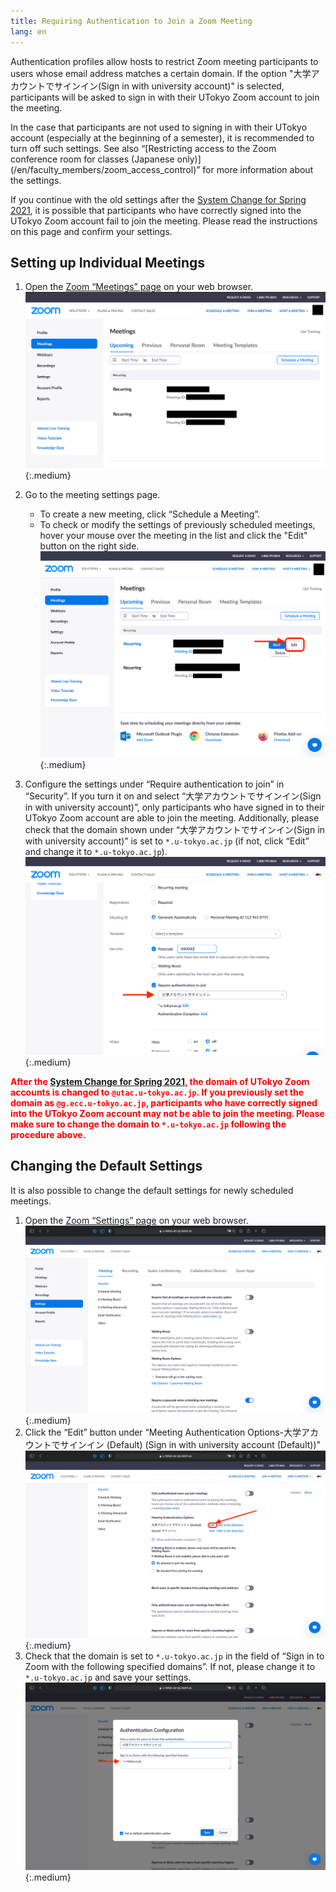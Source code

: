 ```yaml
---
title: Requiring Authentication to Join a Zoom Meeting
lang: en
---
```


Authentication profiles allow hosts to restrict Zoom meeting participants to users whose email address matches a certain domain. If the option "大学アカウントでサインイン(Sign in with university account)" is selected, participants will be asked to sign in with their UTokyo Zoom account to join the meeting.

In the case that participants are not used to signing in with their UTokyo account (especially at the beginning of a semester), it is recommended to turn off such settings. See also “[Restricting access to the Zoom conference room for classes (Japanese only)] (/en/faculty_members/zoom_access_control)” for more information about the settings.

<div class="important-box">
If you continue with the old settings after the <a href="/change2021s/">System Change for Spring 2021</a>, it is possible that participants who have correctly signed into the UTokyo Zoom account fail to join the meeting. Please read the instructions on this page and confirm your settings.
</div>

## Setting up Individual Meetings

1. Open the [Zoom “Meetings” page](https://u-tokyo-ac-jp.zoom.us/meeting#/upcoming) on your web browser.
![](img/auth_meeting_1.png){:.medium}

2. Go to the meeting settings page.
    - To create a new meeting, click “Schedule a Meeting”.
    - To check or modify the settings of previously scheduled meetings, hover your mouse over the meeting in the list and click the "Edit" button on the right side.
![](img/auth_meeting_2.png){:.medium}

3. Configure the settings under “Require authentication to join” in “Security”. If you turn it on and select “大学アカウントでサインイン(Sign in with university account)”, only participants who have signed in to their UTokyo Zoom account are able to join the meeting. Additionally, please check that the domain shown under “大学アカウントでサインイン(Sign in with university account)” is set to `*.u-tokyo.ac.jp`
(if not, click “Edit” and change it to `*.u-tokyo.ac.jp`).
![](img/auth_meeting_3.png){:.medium}

<strong class="box" style="color: red;">
After the <a href="/change2021s/">System Change for Spring 2021</a>, the domain of UTokyo Zoom accounts is changed to <code>@utac.u-tokyo.ac.jp</code>. If you previously set the domain as <code>@g.ecc.u-tokyo.ac.jp</code>, participants who have correctly signed into the UTokyo Zoom account may not be able to join the meeting. Please make sure to change the domain to <code>*.u-tokyo.ac.jp</code> following the procedure above.
</strong>

## Changing the Default Settings
It is also possible to change the default settings for newly scheduled meetings.

1. Open the [Zoom “Settings” page](https://u-tokyo-ac-jp.zoom.us/meeting#/upcoming) on your web browser.
![](img/auth_setting_1.png){:.medium}
2. Click the “Edit” button under “Meeting Authentication Options-大学アカウントでサインイン (Default) (Sign in with university account (Default))”
![](img/auth_setting_2.png){:.medium}
3. Check that the domain is set to `*.u-tokyo.ac.jp` in the field of “Sign in to Zoom with the following specified domains”. If not, please change it to `*.u-tokyo.ac.jp` and save your settings.
![](img/auth_setting_3.png){:.medium}
